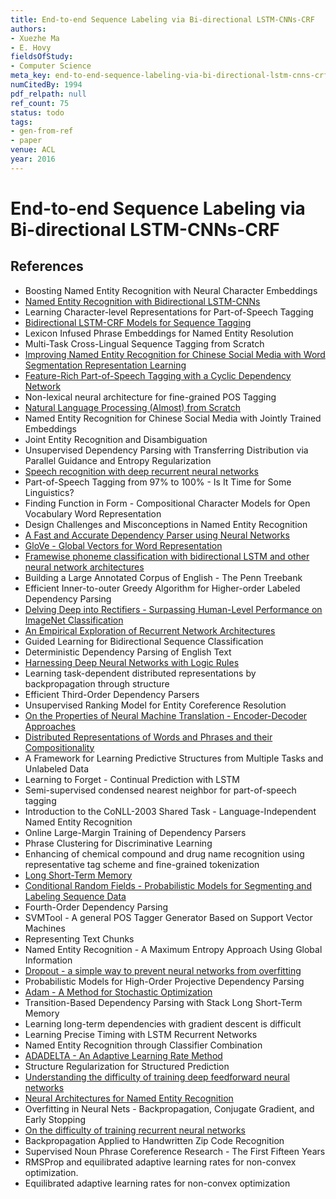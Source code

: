 ```yaml
---
title: End-to-end Sequence Labeling via Bi-directional LSTM-CNNs-CRF
authors:
- Xuezhe Ma
- E. Hovy
fieldsOfStudy:
- Computer Science
meta_key: end-to-end-sequence-labeling-via-bi-directional-lstm-cnns-crf
numCitedBy: 1994
pdf_relpath: null
ref_count: 75
status: todo
tags:
- gen-from-ref
- paper
venue: ACL
year: 2016
---
```


# End-to-end Sequence Labeling via Bi-directional LSTM-CNNs-CRF

## References

- Boosting Named Entity Recognition with Neural Character Embeddings
- [Named Entity Recognition with Bidirectional LSTM-CNNs](./named-entity-recognition-with-bidirectional-lstm-cnns.md)
- Learning Character-level Representations for Part-of-Speech Tagging
- [Bidirectional LSTM-CRF Models for Sequence Tagging](./bidirectional-lstm-crf-models-for-sequence-tagging.md)
- Lexicon Infused Phrase Embeddings for Named Entity Resolution
- Multi-Task Cross-Lingual Sequence Tagging from Scratch
- [Improving Named Entity Recognition for Chinese Social Media with Word Segmentation Representation Learning](./improving-named-entity-recognition-for-chinese-social-media-with-word-segmentation-representation-learning.md)
- [Feature-Rich Part-of-Speech Tagging with a Cyclic Dependency Network](./feature-rich-part-of-speech-tagging-with-a-cyclic-dependency-network.md)
- Non-lexical neural architecture for fine-grained POS Tagging
- [Natural Language Processing (Almost) from Scratch](./natural-language-processing-almost-from-scratch.md)
- Named Entity Recognition for Chinese Social Media with Jointly Trained Embeddings
- Joint Entity Recognition and Disambiguation
- Unsupervised Dependency Parsing with Transferring Distribution via Parallel Guidance and Entropy Regularization
- [Speech recognition with deep recurrent neural networks](./speech-recognition-with-deep-recurrent-neural-networks.md)
- Part-of-Speech Tagging from 97% to 100% - Is It Time for Some Linguistics?
- Finding Function in Form - Compositional Character Models for Open Vocabulary Word Representation
- Design Challenges and Misconceptions in Named Entity Recognition
- [A Fast and Accurate Dependency Parser using Neural Networks](./a-fast-and-accurate-dependency-parser-using-neural-networks.md)
- [GloVe - Global Vectors for Word Representation](./glove-global-vectors-for-word-representation.md)
- [Framewise phoneme classification with bidirectional LSTM and other neural network architectures](./framewise-phoneme-classification-with-bidirectional-lstm-and-other-neural-network-architectures.md)
- Building a Large Annotated Corpus of English - The Penn Treebank
- Efficient Inner-to-outer Greedy Algorithm for Higher-order Labeled Dependency Parsing
- [Delving Deep into Rectifiers - Surpassing Human-Level Performance on ImageNet Classification](./delving-deep-into-rectifiers-surpassing-human-level-performance-on-imagenet-classification.md)
- [An Empirical Exploration of Recurrent Network Architectures](./an-empirical-exploration-of-recurrent-network-architectures.md)
- Guided Learning for Bidirectional Sequence Classification
- Deterministic Dependency Parsing of English Text
- [Harnessing Deep Neural Networks with Logic Rules](./harnessing-deep-neural-networks-with-logic-rules.md)
- Learning task-dependent distributed representations by backpropagation through structure
- Efficient Third-Order Dependency Parsers
- Unsupervised Ranking Model for Entity Coreference Resolution
- [On the Properties of Neural Machine Translation - Encoder-Decoder Approaches](./on-the-properties-of-neural-machine-translation-encoder-decoder-approaches.md)
- [Distributed Representations of Words and Phrases and their Compositionality](./distributed-representations-of-words-and-phrases-and-their-compositionality.md)
- A Framework for Learning Predictive Structures from Multiple Tasks and Unlabeled Data
- Learning to Forget - Continual Prediction with LSTM
- Semi-supervised condensed nearest neighbor for part-of-speech tagging
- Introduction to the CoNLL-2003 Shared Task - Language-Independent Named Entity Recognition
- Online Large-Margin Training of Dependency Parsers
- Phrase Clustering for Discriminative Learning
- Enhancing of chemical compound and drug name recognition using representative tag scheme and fine-grained tokenization
- [Long Short-Term Memory](./long-short-term-memory.md)
- [Conditional Random Fields - Probabilistic Models for Segmenting and Labeling Sequence Data](./conditional-random-fields-probabilistic-models-for-segmenting-and-labeling-sequence-data.md)
- Fourth-Order Dependency Parsing
- SVMTool - A general POS Tagger Generator Based on Support Vector Machines
- Representing Text Chunks
- Named Entity Recognition - A Maximum Entropy Approach Using Global Information
- [Dropout - a simple way to prevent neural networks from overfitting](./dropout-a-simple-way-to-prevent-neural-networks-from-overfitting.md)
- Probabilistic Models for High-Order Projective Dependency Parsing
- [Adam - A Method for Stochastic Optimization](./adam-a-method-for-stochastic-optimization.md)
- Transition-Based Dependency Parsing with Stack Long Short-Term Memory
- Learning long-term dependencies with gradient descent is difficult
- Learning Precise Timing with LSTM Recurrent Networks
- Named Entity Recognition through Classifier Combination
- [ADADELTA - An Adaptive Learning Rate Method](./adadelta-an-adaptive-learning-rate-method.md)
- Structure Regularization for Structured Prediction
- [Understanding the difficulty of training deep feedforward neural networks](./understanding-the-difficulty-of-training-deep-feedforward-neural-networks.md)
- [Neural Architectures for Named Entity Recognition](./neural-architectures-for-named-entity-recognition.md)
- Overfitting in Neural Nets - Backpropagation, Conjugate Gradient, and Early Stopping
- [On the difficulty of training recurrent neural networks](./on-the-difficulty-of-training-recurrent-neural-networks.md)
- Backpropagation Applied to Handwritten Zip Code Recognition
- Supervised Noun Phrase Coreference Research - The First Fifteen Years
- RMSProp and equilibrated adaptive learning rates for non-convex optimization.
- Equilibrated adaptive learning rates for non-convex optimization
